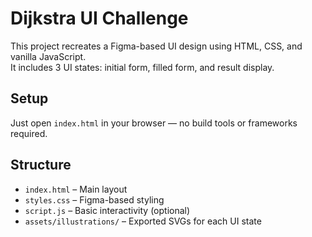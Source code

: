 # Dijkstra UI Challenge

This project recreates a Figma-based UI design using HTML, CSS, and vanilla JavaScript.  
It includes 3 UI states: initial form, filled form, and result display.

## Setup

Just open `index.html` in your browser — no build tools or frameworks required.

## Structure

- `index.html` – Main layout
- `styles.css` – Figma-based styling
- `script.js` – Basic interactivity (optional)
- `assets/illustrations/` – Exported SVGs for each UI state

